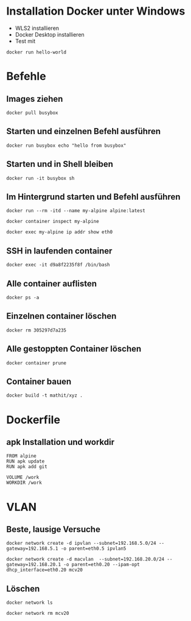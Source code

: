 # Installation Docker unter Windows
- WLS2 installieren
- Docker Desktop installieren
- Test mit 
```
docker run hello-world
```

# Befehle
## Images ziehen
```
docker pull busybox
```

## Starten und einzelnen Befehl ausführen
```
docker run busybox echo "hello from busybox"
```

## Starten und in Shell bleiben
```
docker run -it busybox sh
```

## Im Hintergrund starten und Befehl ausführen
```
docker run --rm -itd --name my-alpine alpine:latest

docker container inspect my-alpine

docker exec my-alpine ip addr show eth0
```

## SSH in laufenden container
```
docker exec -it d9a8f2235f8f /bin/bash
```

## Alle container auflisten
```
docker ps -a
```

## Einzelnen container löschen
```
docker rm 305297d7a235
```

## Alle gestoppten Container löschen
```
docker container prune
```

## Container bauen
```
docker build -t mathit/xyz .
```

# Dockerfile

## apk Installation und workdir
```
FROM alpine
RUN apk update
RUN apk add git

VOLUME /work
WORKDIR /work
```

# VLAN

## Beste, lausige Versuche

```
docker network create -d ipvlan --subnet=192.168.5.0/24 --gateway=192.168.5.1 -o parent=eth0.5 ipvlan5

docker network create -d macvlan  --subnet=192.168.20.0/24 --gateway=192.168.20.1 -o parent=eth0.20 --ipam-opt dhcp_interface=eth0.20 mcv20
```

## Löschen
```
docker network ls

docker network rm mcv20
```

